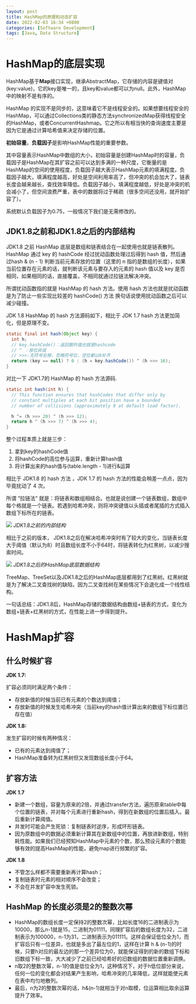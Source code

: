 ```yaml
---
layout: post
title: HashMap的原理和动态扩容
date: 2022-02-03 16:34 +0800
categories: [Software Development] 
tags: [Java, Data Structure]
---
```


# HashMap的底层实现
HashMap基于**Map**接口实现，继承AbstractMap，它存储的内容是键值对(key:value)，它的key是唯一的，且key和value都可以为null。此外，HashMap中的映射不是有序的。

HashMap 的实现不是同步的，这意味着它不是线程安全的。如果想要线程安全的HashMap，可以通过Collections类的静态方法synchronizedMap获得线程安全的HashMap，或者ConcurrentHashmap。它之所以有相当快的查询速度主要是因为它是通过计算哈希值来决定存储的位置。

**初始容量**，**负载因子**是影响HashMap性能的重要参数。

其中容量表示HashMap中数组的大小，初始容量是创建HashMap时的容量，负载因子是HashMap在其扩容之前可以达到多满的一种尺度，它衡量的是HashMap的空间的使用程度，负载因子越大表示HashMap元素的填满程度。负载因子越大，填满程度越高，好处是空间利用率高了，但冲突的机会加大了，链表长度会越来越长，查找效率降低。负载因子越小，填满程度越低，好处是冲突的机会减小了，但空间浪费严重，表中的数据将过于稀疏（很多空间还没用，就开始扩容了）。

系统默认负载因子为0.75，一般情况下我们是无需修改的。

## JDK1.8之前和JDK1.8之后的内部结构
JDK1.8 之前 HashMap 底层是数组和链表结合在一起使用也就是链表散列。HashMap 通过 key 的 hashCode 经过扰动函数处理过后得到 hash 值，然后通过hash & (n - 1) 判断当前元素存放的位置（这里的 n 指的是数组的长度），如果当前位置存在元素的话，就判断该元素与要存入的元素的 hash 值以及 key 是否相同，如果相同的话，直接覆盖，不相同就通过拉链法解决冲突。

所谓扰动函数指的就是 HashMap 的 hash 方法。使用 hash 方法也就是扰动函数是为了防止一些实现比较差的 hashCode() 方法 换句话说使用扰动函数之后可以减少碰撞。

JDK 1.8 HashMap 的 hash 方法源码如下，相比于 JDK 1.7 hash 方法更加简化，但是原理不变。
```java
static final int hash(Object key) {
  int h;
  // key.hashCode()：返回散列值也就是hashcode
  // ^ ：按位异或
  // >>>:无符号右移，忽略符号位，空位都以0补齐
  return (key == null) ? 0 : (h = key.hashCode()) ^ (h >>> 16);
}
```
对比一下 JDK1.7的 HashMap 的 hash 方法源码.
```java
static int hash(int h) {
  // This function ensures that hashCodes that differ only by
  // constant multiples at each bit position have a bounded
  // number of collisions (approximately 8 at default load factor).

  h ^= (h >>> 20) ^ (h >>> 12);
  return h ^ (h >>> 7) ^ (h >>> 4);
}
```
整个过程本质上就是三步：

1. 拿到key的hashCode值
2. 将hashCode的高位参与运算，重新计算hash值
3. 将计算出来的hash值与(table.length - 1)进行&运算

相比于 JDK1.8 的 hash 方法 ，JDK 1.7 的 hash 方法的性能会稍差一点点，因为毕竟扰动了 4 次。

所谓 “拉链法” 就是：将链表和数组相结合。也就是说创建一个链表数组，数组中每个格就是一个链表。若遇到哈希冲突，则将冲突键值以头插或者尾插的方式插入数组下标所在的链表。

![](https://i.ibb.co/8D77Yyd/816762-20210303102042048-1066595758.jpg)
_JDK1.8之前的内部结构_

相比于之前的版本， JDK1.8之后在解决哈希冲突时有了较大的变化，当链表长度大于阈值（默认为8）时且数组长度不小于64时，将链表转化为红黑树，以减少搜索时间。

![](https://i.ibb.co/1R5t9c9/20181120170735304.jpg)
_JDK1.8之后的HashMap底层数据结构_

TreeMap、TreeSet以及JDK1.8之后的HashMap底层都用到了红黑树。红黑树就是为了解决二叉查找树的缺陷，因为二叉查找树在某些情况下会退化成一个线性结构。

一句话总结：JDK1.8后，HashMap存储的数据结构由数组+链表的方式，变化为数组+链表+红黑树的方式，在性能上进一步得到提升。

# HashMap扩容
## 什么时候扩容
**JDK 1.7:**

扩容必须同时满足两个条件：

- 存放新值的时候当前已有元素的个数达到阈值；
- 存放新值的时候发生哈希冲突（当前key的hash值计算出来的数组下标位置已存在值）

**JDK 1.8:**

发生扩容的时候有两种情况：

- 已有的元素达到阈值了；
- HashMap准备转为红黑树但又发现数组长度小于64。

## 扩容方法
**JDK 1.7**

- 新建一个数组，容量为原来的2倍，并通过transfer方法，遍历原来table中每个位置的链表，并对每个元素进行重新hash，得到在新数组的位置后插入。最后重新计算阈值。
- 并发时可能会产生死锁：复制链表时逆序，形成环形链表。
- 因为原数组中的数据必须重新计算其在新数组中的位置，再放进新数组，特别耗性能。如果我们已经预知HashMap中元素的个数，那么预设元素的个数能够有效的提高HashMap的性能，避免map进行频繁的扩容。

**JDK 1.8**

- 不管怎么样都不需要重新再计算hash；
- 复制链表时元素的相对顺序不会改变；
- 不会在并发扩容中发生死锁。

## HashMap 的长度必须是2的整数次幂

- HashMap的数组长度一定保持2的整数次幂，比如长度16的二进制表示为 10000，那么n-1就是15，二进制为01111，同理扩容后的数组长度为32，二进制表示为100000，n-1为31，二进制表示为011111。这样会保证低位全为1，而扩容后只有一位差异，也就是多出了最左位的1，这样在计算 h & (n-1)的时候，只要h对应的最左边的那一个差异位为0，就能保证得到的新的数组下标和旧数组下标一致，大大减少了之前已经哈希好的旧数组的数据位置重新调换。
- n取2的整数次幂，n-1的值是低位全为1，这种情况下，对于h低位部分来说，任何一位的变化都会对结果产生影响，哈希冲突的几率降低，这样就能使元素在表中均匀地散列。
- 最后，n为2的整数次幂的话，h&(n-1)就相当于对n取模，位运算相比取余运算提升了效率。

